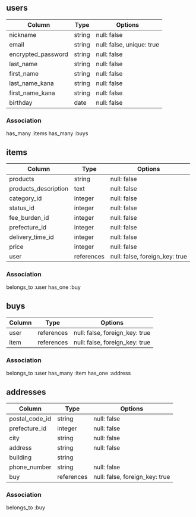 ## users

| Column             | Type   | Options                  |
| -----------------  | ------ | ------------------------ |
| nickname           | string | null: false              |
| email              | string | null: false, unique: true|
| encrypted_password | string | null: false              |
| last_name          | string | null: false              |
| first_name         | string | null: false              |
| last_name_kana     | string | null: false              |
| first_name_kana    | string | null: false              |
| birthday           | date   | null: false              |

### Association
has_many :items
has_many :buys


## items

| Column               | Type       | Options                        |
| -------------------- | ---------- | ------------------------------ |
| products             | string     | null: false                    |
| products_description | text       | null: false                    |
| category_id          | integer    | null: false                    |
| status_id            | integer    | null: false                    |
| fee_burden_id        | integer    | null: false                    |
| prefecture_id        | integer    | null: false                    |
| delivery_time_id     | integer    | null: false                    |
| price                | integer    | null: false                    |
| user                 | references | null: false, foreign_key: true |

### Association
belongs_to :user
has_one :buy


## buys

| Column | Type       | Options                        |
| ------ | ---------- | ------------------------------ |
| user   | references | null: false, foreign_key: true |
| item   | references | null: false, foreign_key: true |

### Association
belongs_to :user
has_many :item
has_one :address


## addresses

| Column         | Type       | Options                        |
| -------------- | ---------- | ------------------------------ |
| postal_code_id | string     | null: false                    |
| prefecture_id  | integer    | null: false                    |
| city           | string     | null: false                    |
| address        | string     | null: false                    |
| building       | string     |                                |
| phone_number   | string     | null: false                    |
| buy            | references | null: false, foreign_key: true |

### Association
belongs_to :buy